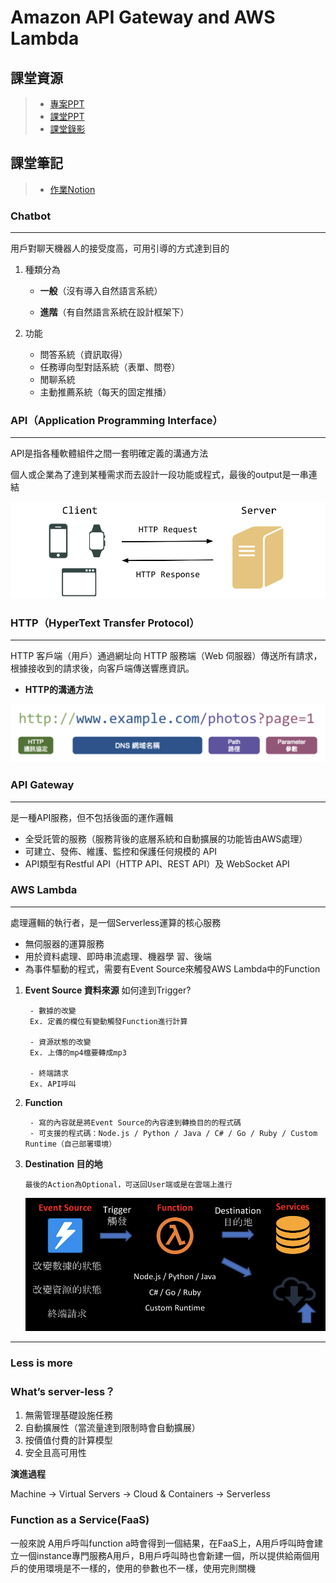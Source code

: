 # Amazon API Gateway and AWS Lambda


## 課堂資源
> * [專案PPT](http://isee.scu.edu.tw/mod/url/view.php?id=708556)
> * [課堂PPT](https://drive.google.com/file/d/1-AsnJmAldi_-gPnxdQcyBifScMmR_IBk/view)
> * [課堂錄影](http://isee.scu.edu.tw/mod/url/view.php?id=709691)

        
## 課堂筆記
> * [作業Notion](https://www.notion.so/HW4-Build-a-Telegram-Chatbot-using-Amazon-API-Gateway-and-AWS-Lambda-a245dcde8d14473a86d63c7dc00549d1)
### Chatbot

---

用戶對聊天機器人的接受度高，可用引導的方式達到目的

1. 種類分為
    - **一般**（沒有導入自然語言系統）

    - **進階**（有自然語言系統在設計框架下）

2. 功能
    - 問答系統（資訊取得）
    - 任務導向型對話系統（表單、問卷）
    - 閒聊系統
    - 主動推薦系統（每天的固定推播）

### API（Application Programming Interface）

---

API是指各種軟體組件之間一套明確定義的溝通方法

個人或企業為了達到某種需求而去設計一段功能或程式，最後的output是一串連結

![image](https://github.com/peilichang/FinTech/blob/master/Week6/API.png)

### HTTP（HyperText Transfer Protocol）

---

HTTP 客戶端（用戶）通過網址向 HTTP 服務端（Web 伺服器）傳送所有請求，根據接收到的請求後，向客戶端傳送響應資訊。

- **HTTP的溝通方法**

![image](https://github.com/peilichang/FinTech/blob/master/Week6/HTTP.png)

### API Gateway

---

是一種API服務，但不包括後面的運作邏輯

- 全受託管的服務（服務背後的底層系統和自動擴展的功能皆由AWS處理）
- 可建立、發佈、維護、監控和保護任何規模的 API
- API類型有Restful API（HTTP API、REST
API）及 WebSocket API

### AWS Lambda

---

處理邏輯的執行者，是一個Serverless運算的核心服務

- 無伺服器的運算服務
- 用於資料處理、即時串流處理、機器學
習、後端
- 為事件驅動的程式，需要有Event Source來觸發AWS Lambda中的Function
1. **Event Source 資料來源**
        如何達到Trigger?

        - 數據的改變
        Ex. 定義的欄位有變動觸發Function進行計算

        - 資源狀態的改變
        Ex. 上傳的mp4檔要轉成mp3

        - 終端請求
        Ex. API呼叫
        
2. **Function**

        - 寫的內容就是將Event Source的內容達到轉換目的的程式碼
        - 可支援的程式碼：Node.js / Python / Java / C# / Go / Ruby / Custom Runtime（自己部署環境）
        
3. **Destination 目的地**

       最後的Action為Optional，可送回User端或是在雲端上進行

    ![image](https://github.com/peilichang/FinTech/blob/master/Week6/Lambda.png)

---

### Less is more

### What’s server-less？

1. 無需管理基礎設施任務
2. 自動擴展性（當流量達到限制時會自動擴展）
3. 按價值付費的計算模型
4. 安全且高可用性

**演進過程**

Machine → Virtual Servers → Cloud & Containers → Serverless 

### Function as a Service(FaaS)

一般來說 A用戶呼叫function a時會得到一個結果，在FaaS上，A用戶呼叫時會建立一個instance專門服務A用戶，B用戶呼叫時也會新建一個，所以提供給兩個用戶的使用環境是不一樣的，使用的參數也不一樣，使用完則關機
